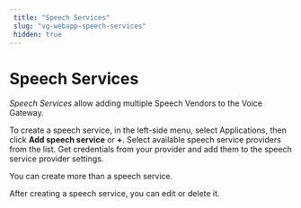 ```yaml
---
 title: "Speech Services" 
 slug: "vg-webapp-speech-services" 
 hidden: true 
---
```


# Speech Services

*Speech Services* allow adding multiple Speech Vendors to the Voice Gateway. 

To create a speech service, in the left-side menu, select Applications, then click **Add speech service** or **+**. Select available speech service providers from the list. Get credentials from your provider and add them to the speech service provider settings.

You can create more than a speech service.

After creating a speech service, you can edit or delete it.